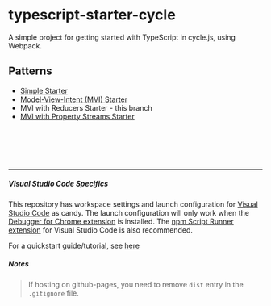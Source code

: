 # typescript-starter-cycle
A simple project for getting started with TypeScript in cycle.js, using Webpack.

## Patterns
* [Simple Starter](https://github.com/cyclejs-community/typescript-starter-cycle/)
* [Model-View-Intent (MVI) Starter](https://github.com/cyclejs-community/typescript-starter-cycle/tree/add-model-view-intent-pattern)
* MVI with Reducers Starter - this branch
* [MVI with Property Streams Starter](https://github.com/cyclejs-community/typescript-starter-cycle/tree/add-property-stream-pattern)

<br>
<br>
<br>
<br>
<hr>

##### Visual Studio Code Specifics
This repository has workspace settings and launch configuration for [Visual Studio Code](https://code.visualstudio.com/) as candy. The launch configuration will only work when the [Debugger for Chrome extension](https://code.visualstudio.com/blogs/2016/02/23/introducing-chrome-debugger-for-vs-code) is installed. The [npm Script Runner extension](https://marketplace.visualstudio.com/items?itemName=eg2.vscode-npm-script) for Visual Studio Code is also recommended.

For a quickstart guide/tutorial, see [here](https://journal.artfuldev.com/cycle-js-quick-start-with-typescript-and-webpack-in-visual-studio-code-e562a009e9d6#.qpn2b7vkl)

##### Notes
> If hosting on github-pages, you need to remove `dist` entry in the `.gitignore` file.
